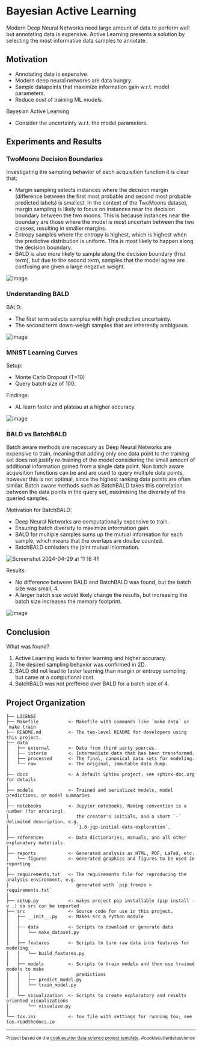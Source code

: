 Bayesian Active Learning
==============================
Modern Deep Neural Networks need large amount of data to perform well but annotating data is expensive. Active Learning presents a solution by selecting the most informative data samples to annotate.

## Motivation
- Annotating data is expensive. 
- Modern deep neural networks are data hungry.
- Sample datapoints that maximize information gain w.r.t. model parameters.
- Reduce cost of training ML models.

Bayesian Active Learning
- Consider the uncertainty w.r.t. the model parameters.


## Experiments and Results
### TwoMoons Decision Boundaries
Investigating the sampling behavior of each acquisition function it is clear that:
- Margin sampling selects instances where the decision margin (difference between the first most probable and second most probable predicted labels) is smallest. In the context of the TwoMoons dataset, margin sampling is likely to focus on instances near the decision boundary between the two moons. This is because instances near the boundary are those where the model is most uncertain between the two classes, resulting in smaller margins.
- Entropy samples where the entropy is highest, which is highest when the predictive distribution is uniform. This is most likely to happen along the decision boundary.
- BALD is also more likely to sample along the decision boundary (frist term), but due to the second term, samples that the model agree are confusing are given a large negative weight.


![image](https://github.com/MadsBirch/bal/assets/23211921/fde592d2-9388-4067-b726-78a218fe127e)


### Understanding BALD
BALD:
- The first term selects samples with high predictive uncertainty. 
- The second term down-weigh samples that are inherently ambiguous. 

![image](https://github.com/MadsBirch/bal/assets/23211921/52149802-b0af-4ce9-bfec-de47177a6f98)



### MNIST Learning Curves

Setup:
- Monte Carlo Dropout (T=10)
- Query batch size of 100.

Findings:
- AL learn faster and plateau at a higher accuracy.

![image](https://github.com/MadsBirch/bal/assets/23211921/766c2d82-180c-4ebd-b705-cc6fe9ff16c1)


### BALD vs BatchBALD
Batch aware methods are necessary as Deep Neural Networks are expensive to train, meaning that adding only one data point to the training set does not justify re-training of the model considering the small amount of additional information gained from a single data point. Non batch aware acquisition functions can be and are used to query multiple data points, however this is not optimal, since the highest ranking data points are often similar. Batch aware methods such as BatchBALD takes this correlation between the data points in the query set, maximising the diversity of the queried samples.

Motivation for BatchBALD:
- Deep Neural Networks are computationally expensive to train.
- Ensuring batch diversity to maximize information gain.
- BALD for multiple samples sums up the mutual information for each sample, which means that the overlaps are doulbe counted.
- BatchBALD conisders the joint mutual iniormation.
  

![Screenshot 2024-04-29 at 11 18 41](https://github.com/MadsBirch/bal/assets/23211921/af2e1612-af35-4b59-89f1-e64edf77aba4)


Results:
- No difference between BALD and BatchBALD was found, but the batch size was small, 4.
- A larger batch size would likely change the results, but increasing the batch size increases the memory footprint.

![image](https://github.com/MadsBirch/bal/assets/23211921/40ab8499-3382-42f5-9235-ab974d709036)


## Conclusion
What was found?
1. Active Learning leads to faster learning and higher accuracy.
2. The desired sampling behavior was confirmed in 2D.
3. BALD did not lead to faster learning than margin or entropy sampling, but came at a computional cost.
4. BatchBALD was not preffered over BALD for a batch size of 4.


Project Organization
------------

    ├── LICENSE
    ├── Makefile           <- Makefile with commands like `make data` or `make train`
    ├── README.md          <- The top-level README for developers using this project.
    ├── data
    │   ├── external       <- Data from third party sources.
    │   ├── interim        <- Intermediate data that has been transformed.
    │   ├── processed      <- The final, canonical data sets for modeling.
    │   └── raw            <- The original, immutable data dump.
    │
    ├── docs               <- A default Sphinx project; see sphinx-doc.org for details
    │
    ├── models             <- Trained and serialized models, model predictions, or model summaries
    │
    ├── notebooks          <- Jupyter notebooks. Naming convention is a number (for ordering),
    │                         the creator's initials, and a short `-` delimited description, e.g.
    │                         `1.0-jqp-initial-data-exploration`.
    │
    ├── references         <- Data dictionaries, manuals, and all other explanatory materials.
    │
    ├── reports            <- Generated analysis as HTML, PDF, LaTeX, etc.
    │   └── figures        <- Generated graphics and figures to be used in reporting
    │
    ├── requirements.txt   <- The requirements file for reproducing the analysis environment, e.g.
    │                         generated with `pip freeze > requirements.txt`
    │
    ├── setup.py           <- makes project pip installable (pip install -e .) so src can be imported
    ├── src                <- Source code for use in this project.
    │   ├── __init__.py    <- Makes src a Python module
    │   │
    │   ├── data           <- Scripts to download or generate data
    │   │   └── make_dataset.py
    │   │
    │   ├── features       <- Scripts to turn raw data into features for modeling
    │   │   └── build_features.py
    │   │
    │   ├── models         <- Scripts to train models and then use trained models to make
    │   │   │                 predictions
    │   │   ├── predict_model.py
    │   │   └── train_model.py
    │   │
    │   └── visualization  <- Scripts to create exploratory and results oriented visualizations
    │       └── visualize.py
    │
    └── tox.ini            <- tox file with settings for running tox; see tox.readthedocs.io


--------

<p><small>Project based on the <a target="_blank" href="https://drivendata.github.io/cookiecutter-data-science/">cookiecutter data science project template</a>. #cookiecutterdatascience</small></p>
